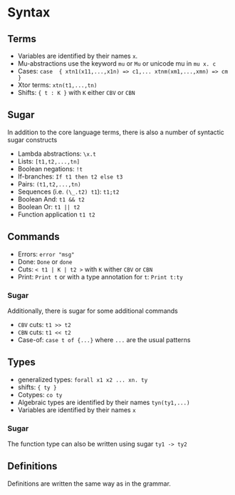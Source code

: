 # Syntax 

## Terms 

* Variables are identified by their names `x`.
* Mu-abstractions use the keyword `mu` or `Mu` or unicode mu in `mu x. c`
* Cases: `case  { xtn1(x11,...,x1n) => c1,... xtnm(xm1,...,xmn) => cm }`
* Xtor terms: `xtn(t1,...,tn)`
* Shifts: `{ t : K }` with `K` either `CBV` or `CBN`

## Sugar 

In addition to the core language terms, there is also a number of syntactic sugar constructs 

* Lambda abstractions: `\x.t`
* Lists: `[t1,t2,...,tn]`
* Boolean negations: `!t`
* If-branches: `If t1 then t2 else t3`
* Pairs: `(t1,t2,...,tn)`
* Sequences (i.e. `(\_.t2) t1`): `t1;t2`
* Boolean And: `t1 && t2`
* Boolean Or: `t1 || t2`
* Function application `t1 t2`

## Commands 

* Errors: `error "msg"`
* Done: `Done` or `done`
* Cuts: `< t1 | K | t2 >` with `K` wither `CBV` or `CBN`
* Print: `Print t` or with a type annotation for `t`:  `Print t:ty`

### Sugar

Additionally, there is sugar for some additional commands 

* `CBV` cuts: `t1 >> t2`
* `CBN` cuts: `t1 << t2`
* Case-of: `case t of {...}` where `...` are the usual patterns


## Types 

* generalized types: `forall x1 x2 ... xn. ty`
* shifts: `{ ty }`
* Cotypes: `co ty`
* Algebraic types are identified by their names `tyn(ty1,...)`
* Variables are identified by their names `x` 

### Sugar 

The function type can also be written using sugar `ty1 -> ty2`

## Definitions 

Definitions are written the same way as in the grammar.

